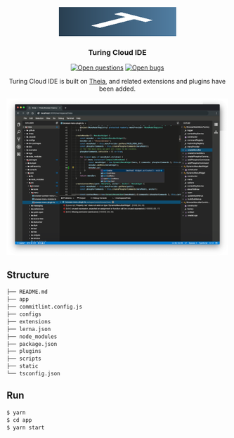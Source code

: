<br/>
<div id="logo" align="center" style="vertical-align: middle">
<br/>
  <img src="./static/logo.svg?sanitize=true" alt="Logo" width="270" height="68"/>
  <h3>Turing Cloud IDE</h3>
</div>
<div id="badges" align="center">

[![Open questions](https://img.shields.io/badge/Open-questions-blue.svg?style=flat-curved)](https://github.com/kenve/turing-theia/issues/new)
[![Open bugs](https://img.shields.io/badge/Open-bugs-red.svg?style=flat-curved)](hhttps://github.com/kenve/turing-theia/issues/new)

Turing Cloud IDE is built on [Theia](https://github.com/eclipse-theia/theia), and related extensions and plugins have been added.

</div>

<div style='margin:0 auto;width:100%;'>

![Theia](https://raw.githubusercontent.com/eclipse-theia/theia/master/doc/images/theia-screenshot.png)

</div>

## Structure

```bash
├── README.md
├── app
├── commitlint.config.js
├── configs
├── extensions
├── lerna.json
├── node_modules
├── package.json
├── plugins
├── scripts
├── static
└── tsconfig.json
```

## Run

```bash
$ yarn
$ cd app
$ yarn start
```
